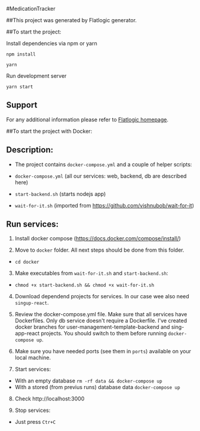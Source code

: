 #MedicationTracker

##This project was generated by Flatlogic generator.

##To start the project:

Install dependencies via npm or yarn

```shell
npm install
```

```shell
yarn
```

Run development server

```shell
yarn start
```

## Support

For any additional information please refer to [Flatlogic homepage](https://flatlogic.com).

##To start the project with Docker:

## Description:

- The project contains `docker-compose.yml` and a couple of helper scripts:

- `docker-compose.yml` (all our services: web, backend, db are described here)
- `start-backend.sh` (starts nodejs app)
- `wait-for-it.sh` (imported from https://github.com/vishnubob/wait-for-it)

## Run services:

1. Install docker compose (https://docs.docker.com/compose/install/)

2. Move to `docker` folder. All next steps should be done from this folder.

- `cd docker`

3. Make executables from `wait-for-it.sh` and `start-backend.sh`:

- `chmod +x start-backend.sh && chmod +x wait-for-it.sh`

4. Download dependend projects for services. In our case wee also need `singup-react`.

5. Review the docker-compose.yml file. Make sure that all services have Dockerfiles. Only db service doesn't require a Dockerfile. I've created docker branches for user-management-template-backend and sing-app-react projects. You should switch to them before running `docker-compose up`.

6. Make sure you have needed ports (see them in `ports`) available on your local machine.

7. Start services:

- With an empty database `rm -rf data && docker-compose up`
- With a stored (from previus runs) database data `docker-compose up`

8. Check http://localhost:3000

9. Stop services:

- Just press `Ctr+C`
